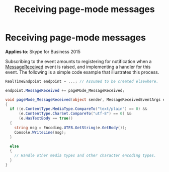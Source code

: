 ﻿---
title: Receiving page-mode messages
TOCTitle: Receiving page-mode messages
ms:assetid: 88a178b6-766c-4f1b-b36b-d8bd945c5faa
ms:mtpsurl: https://msdn.microsoft.com/en-us/library/Dn466058(v=office.16)
ms:contentKeyID: 65239995
ms.date: 07/27/2015
mtps_version: v=office.16
dev_langs:
- csharp
---

# Receiving page-mode messages


**Applies to**: Skype for Business 2015

Subscribing to the event amounts to registering for notification when a [MessageReceived](https://msdn.microsoft.com/en-us/library/hh350010\(v=office.16\)) event is raised, and implementing a handler for this event. The following is a simple code example that illustrates this process.

``` csharp
RealTimeEndpoint endpoint = ...; // Assumed to be created elsewhere.

endpoint.MessageReceived += pageMode_MessageReceived;

void pageMode_MessageReceived(object sender, MessageReceivedEventArgs e)
{
  if ((e.ContentType.MediaType.CompareTo("text/plain") == 0) &&
      (e.ContentType.CharSet.CompareTo("utf-8") == 0) &&
      (e.HasTextBody == true))
  {
    string msg = Encoding.UTF8.GetString(e.GetBody());
    Console.WriteLine(msg);
  }

  else 
  {
    // Handle other media types and other character encoding types.
  }
}
```

